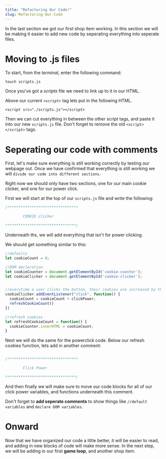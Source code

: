```yaml
---
title: "Refactoring Our Code!"
slug: Refactoring-Our-Code
---
```


In the last section we got our first shop item working. In this section we will be making it easier to add new code by seperating everything into seperate files.

# Moving to .js files
To start, from the *terminal*, enter the following command:

```
touch scripts.js
```

Once you've got a *scripts* file we need to link up to it in our HTML.

Above our current ```<script>``` tag lets put in the following HTML.

```
<script src="./scripts.js"></script>
```
Then we can cut everything in between the other script tags, and paste it into our new ```scripts.js``` file. Don't forget to remove the old ```<script> </script>``` tags.

# Seperating our code with comments
First, let's make sure everything is still working correctly by testing our webpage out. Once we have confirmed that everything is still working we will `divide our code into different sections`.

Right now we should only have two sections, one for our main cookie clicker, and one for our power click.

First we will start at the top of our ```scripts.js``` file and write the following:

```js
/********************************

        COOKIE clicker

********************************/
```

Underneath ths, we will add everything that isn't for power clicking.

We should get something similar to this:

```js
//defaults
let cookieCount = 0;

//DOM decleration
let cookieCounter = document.getElementById('cookie-counter');
let cookieClicker = document.getElementById('cookie-clicker');


//everytime a user clicks the button, their cookies are increased by the value of their clickPower.
cookieClicker.addEventListener("click", function() {
  cookieCount = cookieCount + clickPower;
  refreshCookieCount()
})

//refresh cookies
let refreshCookieCount = function() {
  cookieCounter.innerHTML = cookieCount;
}

```
Next we will do the same for the powerclick code. Below our refresh cookies function, lets add in another comment:

```js

/********************************

        Click Power

********************************/


```

And then finally we will make sure to move our code blocks for all of our click power variables, and functions underneath this comment.

Don't forget to **add seperate comments** to show things like ```//default variables``` and ```declare DOM variables```.

# Onward

Now that we have organized our code a little better, it will be easier to read, and adding in new blocks of code will make more sense. In the next step, we will be adding in our first **game loop**, and another shop item.

